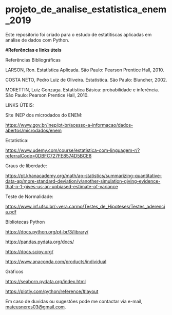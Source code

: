 # projeto_de_analise_estatistica_enem_2019
Este repositorio foi criado para o estudo de estatítiscas aplicadas em análise de dados com Python.

#**Referências e links úteis**

Referências Bibliográficas

LARSON, Ron. Estatística Aplicada. São Paulo: Pearson Prentice Hall, 2010.

COSTA NETO, Pedro Luiz de Oliveira. Estatística. São Paulo: Bluncher, 2002.

MORETTIN, Luiz Gonzaga. Estatística Básica: probabilidade e inferência. São Paulo: Pearson Prentice Hall, 2010.

LINKS ÚTEIS:

Site INEP dos microdados do ENEM:

https://www.gov.br/inep/pt-br/acesso-a-informacao/dados-abertos/microdados/enem

Estatística:

https://www.udemy.com/course/estatistica-com-linguagem-r/?referralCode=0DBFC727FE8574D5BCE8

Graus de liberdade:

https://pt.khanacademy.org/math/ap-statistics/summarizing-quantitative-data-ap/more-standard-deviation/v/another-simulation-giving-evidence-that-n-1-gives-us-an-unbiased-estimate-of-variance

Teste de Normalidade:

https://www.inf.ufsc.br/~vera.carmo/Testes_de_Hipoteses/Testes_aderencia.pdf

Bibliotecas Python

https://docs.python.org/pt-br/3/library/

https://pandas.pydata.org/docs/

https://docs.scipy.org/

https://www.anaconda.com/products/individual

Gráficos

https://seaborn.pydata.org/index.html

https://plotly.com/python/reference/#layout

Em caso de duvidas ou sugestões pode me contactar via e-mail, mateusneres03@gmail.com.
